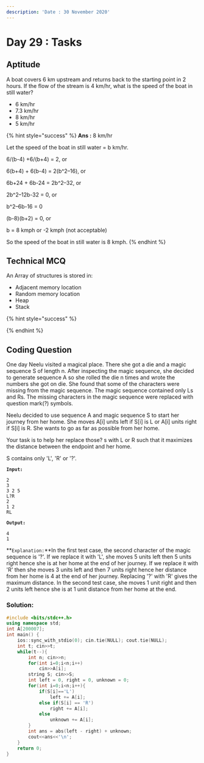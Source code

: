 ```yaml
---
description: 'Date : 30 November 2020'
---
```


# Day 29 : Tasks

## Aptitude 

A boat covers 6 km upstream and returns back to the starting point in 2 hours. If the flow of the stream is 4 km/hr, what is the speed of the boat in still water? 

* 6 km/hr
* 7.3 km/hr
* 8 km/hr
* 5 km/hr

{% hint style="success" %}
**Ans :** 8 km/hr

Let the speed of the boat in still water = b km/hr.

6/\(b-4\) +6/\(b+4\) = 2, or

6\(b+4\) + 6\(b-4\) = 2\(b^2–16\), or

6b+24 + 6b-24 = 2b^2–32, or

2b^2–12b-32 = 0, or

b^2–6b-16 = 0

\(b-8\)\(b+2\) = 0, or

b = 8 kmph or -2 kmph \(not acceptable\)

So the speed of the boat in still water is 8 kmph.
{% endhint %}

## Technical MCQ

An Array of structures is stored in: 

* Adjacent memory location
* Random memory location
* Heap
* Stack

{% hint style="success" %}

{% endhint %}

## Coding Question

One day Neelu visited a magical place. There she got a die and a magic sequence S of length n. After inspecting the magic sequence, she decided to generate  sequence A so she rolled the die n times and wrote the numbers she got on die. She found that some of the characters were missing from the magic sequence. The magic sequence contained only Ls and Rs. The missing characters in the magic sequence were replaced with question mark\(?\) symbols.

Neelu decided to use sequence A and magic sequence S to start her journey from her home. She moves A\[i\] units left if S\[i\] is L or A\[i\] units right if S\[i\] is R. She wants to go as far as possible from her home.

Your task is to help her replace those? s with L or R such that it maximizes the distance between the endpoint and her home.

S contains only 'L', 'R' or '?'.

**`Input:`** 

```text
2 
3 
3 2 5 
L?R 
2 
1 2 
RL
```

**`Output:`** 

```text
4 
1
```

**`Explanation:`**In the first test case, the second character of the magic sequence is '?'. If we replace it with 'L', she moves 5 units left then 5 units right hence she is at her home at the end of her journey. If we replace it with 'R' then she moves 3 units left and then 7 units right hence her distance from her home is 4 at the end of her journey. Replacing '?' with 'R' gives the maximum distance. In the second test case, she moves 1 unit right and then 2 units left hence she is at 1 unit distance from her home at the end.

### Solution:

```cpp
#include <bits/stdc++.h>
using namespace std;
int A[200007];
int main() {
  	ios::sync_with_stdio(0); cin.tie(NULL); cout.tie(NULL);
	int t; cin>>t;
    while(t--){
    	int n; cin>>n;
    	for(int i=0;i<n;i++)
    		cin>>A[i];
    	string S; cin>>S;
    	int left = 0, right = 0, unknown = 0;
    	for(int i=0;i<n;i++){
    		if(S[i]=='L')
    			left += A[i];
    		else if(S[i] == 'R')
    			right += A[i];
    		else
    			unknown += A[i];
    	}
    	int ans = abs(left - right) + unknown;
    	cout<<ans<<'\n';
    }
  	return 0;
}
```

